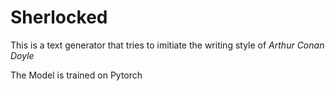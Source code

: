 # Sherlocked

This is a text generator that tries to imitiate the writing style of *Arthur Conan Doyle*

The Model is trained on Pytorch
